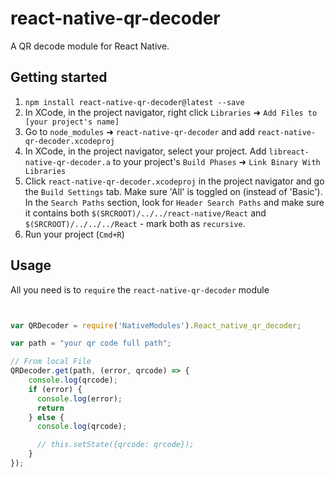 # react-native-qr-decoder 

A QR decode module for React Native.


## Getting started

1. `npm install react-native-qr-decoder@latest --save`
2. In XCode, in the project navigator, right click `Libraries` ➜ `Add Files to [your project's name]`
3. Go to `node_modules` ➜ `react-native-qr-decoder` and add `react-native-qr-decoder.xcodeproj`
4. In XCode, in the project navigator, select your project. Add `libreact-native-qr-decoder.a` to your project's `Build Phases` ➜ `Link Binary With Libraries`
5. Click `react-native-qr-decoder.xcodeproj` in the project navigator and go the `Build Settings` tab. Make sure 'All' is toggled on (instead of 'Basic'). In the `Search Paths` section, look for `Header Search Paths` and make sure it contains both `$(SRCROOT)/../../react-native/React` and `$(SRCROOT)/../../../React` - mark both as `recursive`.
5. Run your project (`Cmd+R`)

## Usage

All you need is to `require` the `react-native-qr-decoder` module

```javascript


var QRDecoder = require('NativeModules').React_native_qr_decoder;

var path = "your qr code full path";

// From local File
QRDecoder.get(path, (error, qrcode) => {
    console.log(qrcode);
    if (error) {
      console.log(error);
      return
    } else {
      console.log(qrcode);

      // this.setState({qrcode: qrcode});
    }
});
```

